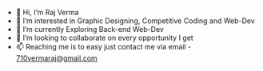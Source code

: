 - 👋 Hi, I’m Raj Verma
- 👀 I’m interested in Graphic Designing, Competitive Coding and Web-Dev
- 🌱 I’m currently Exploring Back-end Web-Dev
- 💞️ I’m looking to collaborate on every opportunity I get
- 📫 Reaching me is to easy just contact me via email - 710vermaraj@gmail.com 

<!---
Rarma03/Rarma03 is a ✨ special ✨ repository because its `README.md` (this file) appears on your GitHub profile.
You can click the Preview link to take a look at your changes.
--->
